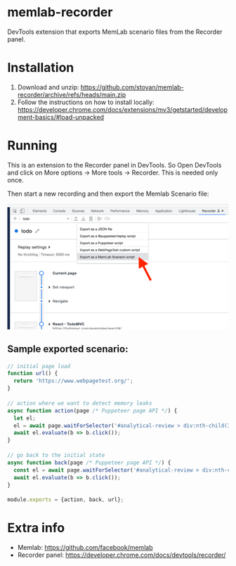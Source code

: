 # memlab-recorder
 DevTools extension that exports MemLab scenario files from the Recorder panel.

# Installation

1. Download and unzip: https://github.com/stoyan/memlab-recorder/archive/refs/heads/main.zip
2. Follow the instructions on how to install locally: https://developer.chrome.com/docs/extensions/mv3/getstarted/development-basics/#load-unpacked

# Running

This is an extension to the Recorder panel in DevTools. So Open DevTools and click on More options -> More tools -> Recorder. This is needed only once.

Then start a new recording and then export the Memlab Scenario file:

![Export scenario](/sshot.png)

## Sample exported scenario:

```js
// initial page load
function url() {
  return 'https://www.webpagetest.org/';
}

// action where we want to detect memory leaks
async function action(page /* Puppeteer page API */) {
  let el;
  el = await page.waitForSelector('#analytical-review > div:nth-child(3) > label');
  await el.evaluate(b => b.click());
}

// go back to the initial state
async function back(page /* Puppeteer page API */) {
  const el = await page.waitForSelector('#analytical-review > div:nth-child(2) > label');
  await el.evaluate(b => b.click());
}

module.exports = {action, back, url};
```

# Extra info

* Memlab: https://github.com/facebook/memlab
* Recorder panel: https://developer.chrome.com/docs/devtools/recorder/
